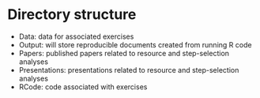 # Directory structure

- Data: data for associated exercises
- Output: will store reproducible documents created from running R code 
- Papers: published papers related to resource and step-selection analyses
- Presentations: presentations related to resource and step-selection analyses
- RCode: code associated with exercises

